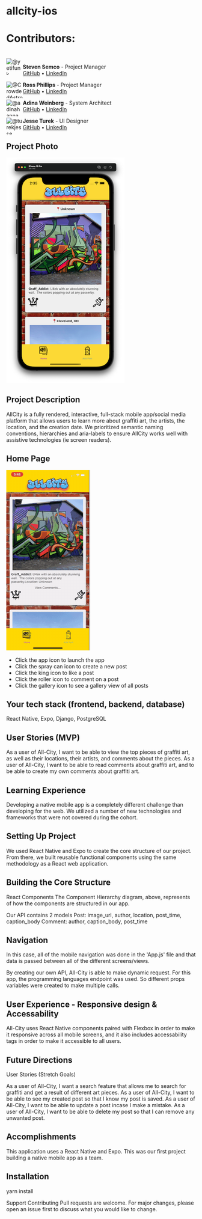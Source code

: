 # allcity-ios
# Contributors:

<br />
<img  align="left" class="avatar avatar-user" src="https://avatars.githubusercontent.com/u/83781116?v=4" width="44" height="44" alt="@yetifunk">

**Steven Semco** - Project Manager<br>
[GitHub](https://github.com/yetifunk) • [LinkedIn](https://www.linkedin.com/in/stevensemco/)

<img  align="left" class="avatar avatar-user" src="https://avatars.githubusercontent.com/u/65795477?v=4" width="44" height="44" alt="@CrowdedAstronaut">

**Ross Phillips** - Project Manager<br>
[GitHub](https://github.com/CrowdedAstronaut) • [LinkedIn](https://www.linkedin.com/in/johnrossphillips/)

<img align="left" class="avatar avatar-user" src="https://avatars.githubusercontent.com/u/83373381?v=4" width="44" height="44" alt="@adinahanna">

**Adina Weinberg** - System Architect<br>
[GitHub](https://github.com/adinahanna) • [LinkedIn](https://www.linkedin.com/in/adinaweinberg/)

<img align="left" class="avatar avatar-user" src="https://avatars.githubusercontent.com/u/77644242?v=4" width="44" height="44" alt="@turekjesse">

**Jesse Turek** - UI Designer<br>
[GitHub](https://github.com/turekjesse) • [LinkedIn](https://www.linkedin.com/in/turekjesse/)

## Project Photo
![App Preview](https://raw.githubusercontent.com/CrowdedAstronaut/allcity-ios/main/assets/allCity_hero_image.png)


## Project Description

AllCity is a fully rendered, interactive, full-stack mobile app/social media platform that allows users to learn more about graffiti art, the artists, the location, and the creation date. We prioritized semantic naming conventions, hierarchies and aria-labels to ensure AllCity works well with assistive technologies (ie screen readers).

## Home Page

<img src="./assets/home_page_scroll.gif" alt="woof home page demo" />

- Click the app icon to launch the app
- Click the spray can icon to create a new post
- Click the king icon to like a post
- Click the roller icon to comment on a post
- Click the gallery icon to see a gallery view of all posts

## Your tech stack (frontend, backend, database)

React Native, Expo, Django, PostgreSQL

## User Stories (MVP)

As a user of All-City, I want to be able to view the top pieces of graffiti art, as well as their locations, their artists, and comments about the pieces.
As a user of All-City, I want to be able to read comments about graffiti art, and to be able to create my own comments about graffiti art.

## Learning Experience

Developing a native mobile app is a completely different challenge than developing for the web. We utilized a number of new technologies and frameworks that were not covered during the cohort.

## Setting Up Project

We used React Native and Expo to create the core structure of our project. From there, we built reusable functional components using the same methodology as a React web application.

## Building the Core Structure

React Components The Component Hierarchy diagram, above, represents of how the components are structured in our app.

Our API contains 2 models
Post: image_url, author, location, post_time, caption_body
Comment: author, caption_body, post_time

## Navigation

In this case, all of the mobile navigation was done in the 'App.js' file and that data is passed between all of the different screens/views.

By creating our own API, All-City is able to make dynamic request. For this app, the programming languages endpoint was used. So different props variables were created to make multiple calls.

## User Experience - Responsive design & Accessability

All-City uses React Native components paired with Flexbox in order to make it responsive across all mobile screens, and it also includes accessability tags in order to make it accessible to all users.

## Future Directions

User Stories (Stretch Goals)

As a user of All-City, I want a search feature that allows me to search for graffiti and get a result of different art pieces.
As a user of All-City, I want to be able to see my created post so that I know my post is saved.
As a user of All-City, I want to be able to update a post incase I make a mistake.
As a user of All-City, I want to be able to delete my post so that I can remove any unwanted post.

## Accomplishments

This application uses a React Native and Expo. This was our first project building a native mobile app as a team.

## Installation

yarn install


Support
Contributing
Pull requests are welcome. For major changes, please open an issue first to discuss what you would like to change.
